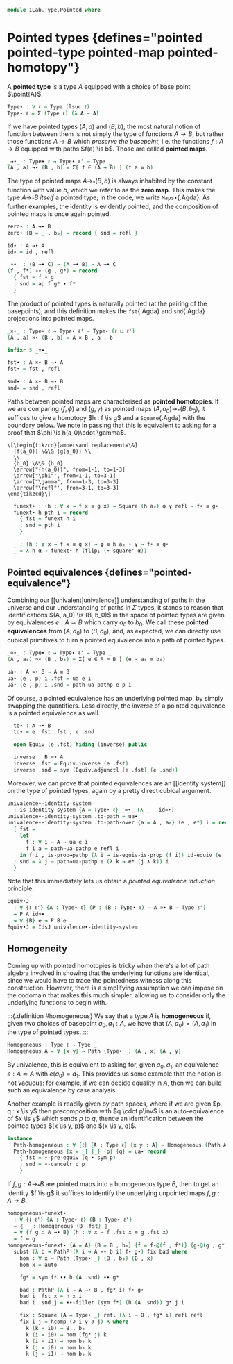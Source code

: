 <!--
```agda
open import 1Lab.Path.IdentitySystem
open import 1Lab.Reflection.HLevel
open import 1Lab.HLevel.Closure
open import 1Lab.Path.Reasoning
open import 1Lab.Path.Groupoid
open import 1Lab.Type.Sigma
open import 1Lab.Underlying hiding (Σ-syntax)
open import 1Lab.Univalence
open import 1Lab.Type.Pi
open import 1Lab.HLevel
open import 1Lab.Equiv
open import 1Lab.Path
open import 1Lab.Type
```
-->

```agda
module 1Lab.Type.Pointed where
```

# Pointed types {defines="pointed pointed-type pointed-map pointed-homotopy"}

A **pointed type** is a type $A$ equipped with a choice of base point $\point{A}$.

```agda
Type∙ : ∀ ℓ → Type (lsuc ℓ)
Type∙ ℓ = Σ (Type ℓ) (λ A → A)
```

<!--
```agda
private variable
  ℓ ℓ' : Level
  A B C D : Type∙ ℓ
```
-->

If we have pointed types $(A, a)$ and $(B, b)$, the most natural notion
of function between them is not simply the type of functions $A \to B$,
but rather those functions $A \to B$ which _preserve the basepoint_,
i.e. the functions $f : A \to B$ equipped with paths $f(a) \is b$.
Those are called **pointed maps**.

```agda
_→∙_ : Type∙ ℓ → Type∙ ℓ' → Type _
(A , a) →∙ (B , b) = Σ[ f ∈ (A → B) ] (f a ≡ b)
```

The type of pointed maps $A \to_* (B, b)$ is always inhabited by the
constant function with value $b$, which we refer to as the **zero map**.
This makes the type $A \to_* B$ *itself* a pointed type; in the code, we
write `Maps∙`{.Agda}. As further examples, the identity is evidently
pointed, and the composition of pointed maps is once again pointed.

```agda
zero∙ : A →∙ B
zero∙ {B = _ , b₀} = record { snd = refl }

id∙ : A →∙ A
id∙ = id , refl

_∘∙_ : (B →∙ C) → (A →∙ B) → A →∙ C
(f , f*) ∘∙ (g , g*) = record
  { fst = f ∘ g
  ; snd = ap f g* ∙ f*
  }
```

<!--
```agda
Maps∙ : Type∙ ℓ → Type∙ ℓ' → Type∙ (ℓ ⊔ ℓ')
Maps∙ A B .fst = A →∙ B
Maps∙ A B .snd = zero∙

infixr 0 _→∙_
infixr 40 _∘∙_
```
-->

The product of pointed types is naturally pointed (at the pairing of the
basepoints), and this definition makes the `fst`{.Agda} and `snd`{.Agda}
projections into pointed maps.

```agda
_×∙_ : Type∙ ℓ → Type∙ ℓ' → Type∙ (ℓ ⊔ ℓ')
(A , a) ×∙ (B , b) = A × B , a , b

infixr 5 _×∙_

fst∙ : A ×∙ B →∙ A
fst∙ = fst , refl

snd∙ : A ×∙ B →∙ B
snd∙ = snd , refl
```

Paths between pointed maps are characterised as **pointed homotopies**.
If we are comparing $(f, \phi)$ and $(g, \gamma)$ as pointed maps $(A,
a_0) \to_* (B, b_0)$, it suffices to give a homotopy $h : f \is g$ and a
`Square`{.Agda} with the boundary below. We note in passing that this is
equivalent to asking for a proof that $\phi \is h(a_0)\cdot \gamma$.

~~~{.quiver}
\[\begin{tikzcd}[ampersand replacement=\&]
  {f(a_0)} \&\& {g(a_0)} \\
  \\
  {b_0} \&\& {b_0}
  \arrow["{h(a_0)}", from=1-1, to=1-3]
  \arrow["\phi"', from=1-1, to=3-1]
  \arrow["\gamma", from=1-3, to=3-3]
  \arrow["\refl"', from=3-1, to=3-3]
\end{tikzcd}\]
~~~

<!--
```agda
module
  _ {ℓ ℓ'} {A@(_ , a₀) : Type∙ ℓ} {B@(_ , b₀) : Type∙ ℓ'}
    {f∙@(f , φ) g∙@(g , γ) : A →∙ B}
  where
```
-->

```agda
  funext∙ : (h : ∀ x → f x ≡ g x) → Square (h a₀) φ γ refl → f∙ ≡ g∙
  funext∙ h pth i = record
    { fst = funext h i
    ; snd = pth i
    }

  _ : (h : ∀ x → f x ≡ g x) → φ ≡ h a₀ ∙ γ → f∙ ≡ g∙
  _ = λ h α → funext∙ h (flip₁ (∙→square' α))
```

<!--
```agda
∘∙-idl : (f : A →∙ B) → id∙ ∘∙ f ≡ f
∘∙-idl f = funext∙ (λ _ → refl) (∙-idr _)

∘∙-idr : (f : A →∙ B) → f ∘∙ id∙ ≡ f
∘∙-idr f = funext∙ (λ _ → refl) (∙-idl _)

∘∙-assoc : (f : C →∙ D) (g : B →∙ C) (h : A →∙ B)
         → (f ∘∙ g) ∘∙ h ≡ f ∘∙ (g ∘∙ h)
∘∙-assoc (f , f') (g , g') (h , h') = funext∙ (λ _ → refl) $
  ap (f ∘ g) h' ∙ ap f g' ∙ f'   ≡⟨ ∙-assoc _ _ _ ⟩
  (ap (f ∘ g) h' ∙ ap f g') ∙ f' ≡˘⟨ ap-∙ f _ _ ⟩∙⟨refl ⟩
  ap f (ap g h' ∙ g') ∙ f'       ∎
```
-->

## Pointed equivalences {defines="pointed-equivalence"}

Combining our [[univalent|univalence]] understanding of paths in the
universe and our understanding of paths in $\Sigma$ types, it stands to
reason that identifications $(A, a_0) \is (B, b_0)$ in the space of
pointed types are given by equivalences $e : A \simeq B$ which carry
$a_0$ to $b_0$. We call these **pointed equivalences** from $(A, a_0)$
to $(B, b_0)$; and, as expected, we can directly use cubical primitives
to turn a pointed equivalence into a path of pointed types.

```agda
_≃∙_ : Type∙ ℓ → Type∙ ℓ' → Type _
(A , a₀) ≃∙ (B , b₀) = Σ[ e ∈ A ≃ B ] (e · a₀ ≡ b₀)

ua∙ : A ≃∙ B → A ≡ B
ua∙ (e , p) i .fst = ua e i
ua∙ (e , p) i .snd = path→ua-pathp e p i
```

Of course, a pointed equivalence has an underlying pointed map, by
simply swapping the quantifiers. Less directly, the *inverse* of a
pointed equivalence is a pointed equivalence as well.

<!--
```agda
module Equiv∙ {ℓ ℓ'} {A@(_ , a₀) : Type∙ ℓ} {B@(_ , b₀) : Type∙ ℓ'} (e : A ≃∙ B) where
```
-->

```agda
  to∙ : A →∙ B
  to∙ = e .fst .fst , e .snd

  open Equiv (e .fst) hiding (inverse) public

  inverse : B ≃∙ A
  inverse .fst = Equiv.inverse (e .fst)
  inverse .snd = sym (Equiv.adjunctl (e .fst) (e .snd))
```

<!--
```agda
  from∙ : B →∙ A
  from∙ = inverse .fst .fst , inverse .snd

id≃∙ : ∀ {ℓ} {A : Type∙ ℓ} → A ≃∙ A
id≃∙ = id≃ , refl

_∙e∙_ : ∀ {ℓ ℓ₁ ℓ₂} {A : Type∙ ℓ} {B : Type∙ ℓ₁} {C : Type∙ ℓ₂}
      → A ≃∙ B → B ≃∙ C → A ≃∙ C
(f , pt) ∙e∙ (g , pt') = f ∙e g , ap (g .fst) pt ∙ pt'

≃∙⟨⟩-syntax : ∀ {ℓ ℓ₁ ℓ₂} (A : Type∙ ℓ) {B : Type∙ ℓ₁} {C : Type∙ ℓ₂}
            → B ≃∙ C → A ≃∙ B → A ≃∙ C
≃∙⟨⟩-syntax A g f = f ∙e∙ g

_≃∙˘⟨_⟩_ : ∀ {ℓ ℓ₁ ℓ₂} (A : Type∙ ℓ) {B : Type∙ ℓ₁} {C : Type∙ ℓ₂}
        → B ≃∙ A → B ≃∙ C → A ≃∙ C
A ≃∙˘⟨ f ⟩ g = Equiv∙.inverse f ∙e∙ g

_≃∙⟨⟩_ : ∀ {ℓ ℓ₁} (A : Type∙ ℓ) {B : Type∙ ℓ₁} → A ≃∙ B → A ≃∙ B
x ≃∙⟨⟩ x≡y = x≡y

_≃∙∎ : ∀ {ℓ} (A : Type∙ ℓ) → A ≃∙ A
x ≃∙∎ = id≃∙

infixr 30 _∙e∙_

infixr 2 ≃∙⟨⟩-syntax _≃∙⟨⟩_ _≃∙˘⟨_⟩_
infix  3 _≃∙∎
infix 21 _≃∙_

syntax ≃∙⟨⟩-syntax x q p = x ≃∙⟨ p ⟩ q

≃∙-ext
  : {f g : A ≃∙ B} → Equiv∙.to∙ f ≡ Equiv∙.to∙ g → f ≡ g
≃∙-ext p = Σ-pathp (Σ-prop-path! (ap fst p)) (ap snd p)

path→equiv∙ : A ≡ B → A ≃∙ B
path→equiv∙ p .fst = path→equiv (ap fst p)
path→equiv∙ p .snd = from-pathp (ap snd p)

ua∙-id-equiv : ua∙ {A = A} id≃∙ ≡ refl
ua∙-id-equiv {A = A , a₀} i j .fst = ua-id-equiv {A = A} i j
ua∙-id-equiv {A = A , a₀} i j .snd = attach (∂ j ∨ i)
  (λ { (j = i0) → a₀ ; (j = i1) → a₀ ; (i = i1) → a₀ })
  (inS a₀)
```
-->

Moreover, we can prove that pointed equivalences are an [[identity
system]] on the type of pointed types, again by a pretty direct cubical
argument.

```agda
univalence∙-identity-system
  : is-identity-system {A = Type∙ ℓ} _≃∙_ (λ _ → id≃∙)
univalence∙-identity-system .to-path = ua∙
univalence∙-identity-system .to-path-over {a = A , a₀} (e , e*) i = record
  { fst =
    let
      f : ∀ i → A → ua e i
      f i a = path→ua-pathp e refl i
    in f i , is-prop→pathp (λ i → is-equiv-is-prop (f i)) id-equiv (e .snd) i
  ; snd = λ j → path→ua-pathp e (λ k → e* (j ∧ k)) i
  }
```

Note that this immediately lets us obtain a *pointed equivalence
induction* principle.

```agda
Equiv∙J
  : ∀ {ℓ ℓ'} {A : Type∙ ℓ} (P : (B : Type∙ ℓ) → A ≃∙ B → Type ℓ')
  → P A id≃∙
  → ∀ {B} e → P B e
Equiv∙J = IdsJ univalence∙-identity-system
```

## Homogeneity

Coming up with pointed homotopies is tricky when there's a lot of path
algebra involved in showing that the underlying functions are identical,
since we would have to trace the pointedness witness along this
construction. However, there is a simplifying assumption we can impose
on the codomain that makes this much simpler, allowing us to consider
only the underlying functions to begin with.

:::{.definition #homogeneous}
We say that a type $A$ is **homogeneous** if, given two choices of
basepoint $a_0, a_1 : A$, we have that $(A, a_0) = (A, a_1)$ in the type
of pointed types.
:::

```agda
Homogeneous : Type ℓ → Type _
Homogeneous A = ∀ {x y} → Path (Type∙ _) (A , x) (A , y)
```

By univalence, this is equivalent to asking for, given $a_0, a_1$, an
equivalence $e : A \simeq A$ with $e(a_0) = a_1$. This provides us some
example that the notion is not vacuous: for example, if we can decide
equality in $A$, then we can build such an equivalence by case analysis.

Another example is readily given by path spaces, where if we are given
$p, q : x \is y$ then precomposition with $q \cdot p\inv$ is an
auto-equivalence of $x \is y$ which sends $p$ to $q$, thence an
identification between the pointed types $(x \is y, p)$ and $(x \is y,
q)$.

```agda
instance
  Path-homogeneous : ∀ {ℓ} {A : Type ℓ} {x y : A} → Homogeneous (Path A x y)
  Path-homogeneous {x = _} {_} {p} {q} = ua∙ record
    { fst = ∙-pre-equiv (q ∙ sym p)
    ; snd = ∙-cancelr q p
    }
```

If $f, g : A \to_* B$ are pointed maps into a homogeneous type $B$, then
to get an identity $f \is g$ it suffices to identify the underlying
unpointed maps $f, g : A \to B$.

```agda
homogeneous-funext∙
  : ∀ {ℓ ℓ'} {A : Type∙ ℓ} {B : Type∙ ℓ'}
  → ⦃ _ : Homogeneous (B .fst) ⦄
  → ∀ {f g : A →∙ B} (h : ∀ x → f .fst x ≡ g .fst x)
  → f ≡ g
homogeneous-funext∙ {A = A} {B = B , b₀} {f = f∙@(f , f*)} {g∙@(g , g*)} h =
  subst (λ b → PathP (λ i → A →∙ b i) f∙ g∙) fix bad where
    hom : ∀ x → Path (Type∙ _) (B , b₀) (B , x)
    hom x = auto

    fg* = sym f* ∙∙ h (A .snd) ∙∙ g*

    bad : PathP (λ i → A →∙ B , fg* i) f∙ g∙
    bad i .fst x = h x i
    bad i .snd j = ∙∙-filler (sym f*) (h (A .snd)) g* j i

    fix : Square {A = Type∙ _} refl (λ i → B , fg* i) refl refl
    fix i j = hcomp (∂ i ∨ ∂ j) λ where
      k (k = i0) → B , b₀
      k (i = i0) → hom (fg* j) k
      k (i = i1) → hom b₀ k
      k (j = i0) → hom b₀ k
      k (j = i1) → hom b₀ k
```

<!--
```agda
Type∙-path-is-hlevel
  : ∀ {ℓ} {A : Type ℓ} {x y : A} n
  → ⦃ _ : H-Level A (suc n) ⦄ ⦃ _ : H-Level A (suc (suc n)) ⦄
  → is-hlevel (Path (Type∙ ℓ) (A , x) (A , y)) (suc n)
Type∙-path-is-hlevel {A = A} n = Equiv→is-hlevel (suc n)
  (identity-system-gives-path univalence∙-identity-system e⁻¹)
  (hlevel (suc n))
```
-->
